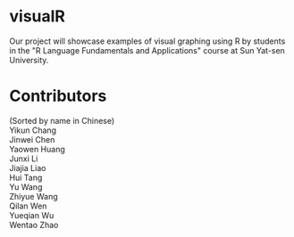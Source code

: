 # visualR
Our project will showcase examples of visual graphing using R by students in the "R Language Fundamentals and Applications" course at Sun Yat-sen University.

# Contributors
(Sorted by name in Chinese)  
Yikun Chang  
Jinwei Chen  
Yaowen Huang  
Junxi Li  
Jiajia Liao  
Hui Tang  
Yu Wang  
Zhiyue Wang  
Qilan Wen  
Yueqian Wu  
Wentao Zhao  
